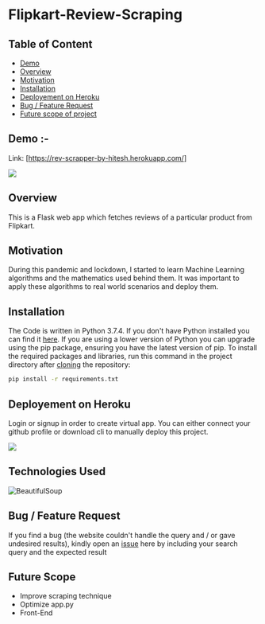# Flipkart-Review-Scraping

## Table of Content
  * [Demo](#demo)
  * [Overview](#overview)
  * [Motivation](#motivation)
  * [Installation](#installation)
  * [Deployement on Heroku](#deployement-on-heroku)
  * [Bug / Feature Request](#bug---feature-request)
  * [Future scope of project](#future-scope)

## Demo :-

Link: [https://rev-scrapper-by-hitesh.herokuapp.com/]

<img src="https://github.com/hiteshahuja23/Flipkart-Review-Scraping/blob/master/Review%20Scraping%20Demo.gif">

## Overview
This is a Flask web app which fetches reviews of a particular product from Flipkart.

## Motivation
During this pandemic and lockdown, I started to learn Machine Learning algorithms and the mathematics used behind them. It was important to apply these algorithms to real world scenarios and deploy them.

## Installation
The Code is written in Python 3.7.4. If you don't have Python installed you can find it [here](https://www.python.org/downloads/). If you are using a lower version of Python you can upgrade using the pip package, ensuring you have the latest version of pip. To install the required packages and libraries, run this command in the project directory after [cloning](https://www.howtogeek.com/451360/how-to-clone-a-github-repository/) the repository:
```bash
pip install -r requirements.txt
```

## Deployement on Heroku
Login or signup in order to create virtual app. You can either connect your github profile or download cli to manually deploy this project.

[![](https://i.imgur.com/dKmlpqX.png)](https://heroku.com)

## Technologies Used
![BeautifulSoup](https://img.shields.io/badge/Library-BeautifulSoup-orange) 

## Bug / Feature Request

If you find a bug (the website couldn't handle the query and / or gave undesired results), kindly open an [issue](https://github.com/Mandal-21/Flight-Price-Prediction/issues) here by including your search query and the expected result

## Future Scope

* Improve scraping technique
* Optimize app.py
* Front-End 
